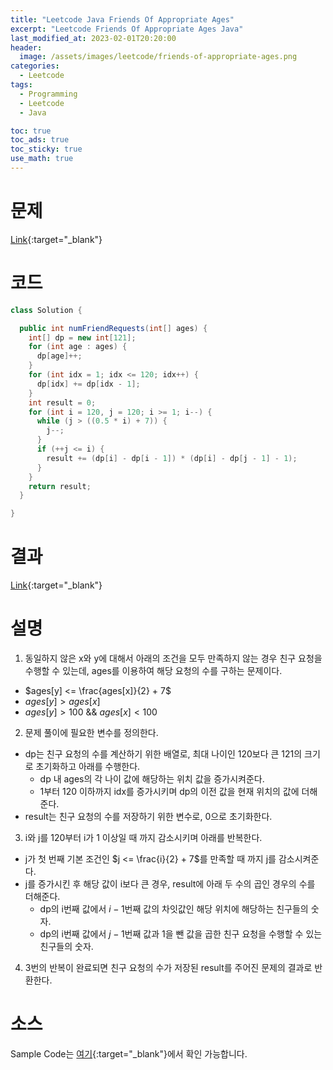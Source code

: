 ```yaml
---
title: "Leetcode Java Friends Of Appropriate Ages"
excerpt: "Leetcode Friends Of Appropriate Ages Java"
last_modified_at: 2023-02-01T20:20:00
header:
  image: /assets/images/leetcode/friends-of-appropriate-ages.png
categories:
  - Leetcode
tags:
  - Programming
  - Leetcode
  - Java

toc: true
toc_ads: true
toc_sticky: true
use_math: true
---
```

# 문제
[Link](https://leetcode.com/problems/friends-of-appropriate-ages){:target="_blank"}

# 코드
```java
class Solution {

  public int numFriendRequests(int[] ages) {
    int[] dp = new int[121];
    for (int age : ages) {
      dp[age]++;
    }
    for (int idx = 1; idx <= 120; idx++) {
      dp[idx] += dp[idx - 1];
    }
    int result = 0;
    for (int i = 120, j = 120; i >= 1; i--) {
      while (j > ((0.5 * i) + 7)) {
        j--;
      }
      if (++j <= i) {
        result += (dp[i] - dp[i - 1]) * (dp[i] - dp[j - 1] - 1);
      }
    }
    return result;
  }

}
```

# 결과
[Link](https://leetcode.com/problems/friends-of-appropriate-ages/submissions/889363899/){:target="_blank"}

# 설명
1. 동일하지 않은 x와 y에 대해서 아래의 조건을 모두 만족하지 않는 경우 친구 요청을 수행할 수 있는데, ages를 이용하여 해당 요청의 수를 구하는 문제이다.
- $ages[y] <= \frac{ages[x]}{2} + 7$
- $ages[y] > ages[x]$
- $ages[y] > 100$ && $ages[x] < 100$

2. 문제 풀이에 필요한 변수를 정의한다.
- dp는 친구 요청의 수를 계산하기 위한 배열로, 최대 나이인 120보다 큰 121의 크기로 초기화하고 아래를 수행한다.
  - dp 내 ages의 각 나이 값에 해당하는 위치 값을 증가시켜준다.
  - 1부터 120 이하까지 idx를 증가시키며 dp의 이전 값을 현재 위치의 값에 더해준다.
- result는 친구 요청의 수를 저장하기 위한 변수로, 0으로 초기화한다.

3. i와 j를 120부터 i가 1 이상일 때 까지 감소시키며 아래를 반복한다.
- j가 첫 번째 기본 조건인 $j <= \frac{i}{2} + 7$를 만족할 때 까지 j를 감소시켜준다.
- j를 증가시킨 후 해당 값이 i보다 큰 경우, result에 아래 두 수의 곱인 경우의 수를 더해준다.
  - dp의 i번째 값에서 $i - 1$번째 값의 차잇값인 해당 위치에 해당하는 친구들의 숫자.
  - dp의 i번째 값에서 $j - 1$번째 값과 1을 뺀 값을 곱한 친구 요청을 수행할 수 있는 친구들의 숫자.

4. 3번의 반복이 완료되면 친구 요청의 수가 저장된 result를 주어진 문제의 결과로 반환한다.

# 소스
Sample Code는 [여기](https://github.com/GracefulSoul/leetcode/blob/master/src/main/java/gracefulsoul/problems/FriendsOfAppropriateAges.java){:target="_blank"}에서 확인 가능합니다.